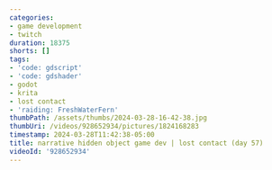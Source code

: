 ```yaml
---
categories:
- game development
- twitch
duration: 18375
shorts: []
tags:
- 'code: gdscript'
- 'code: gdshader'
- godot
- krita
- lost contact
- 'raiding: FreshWaterFern'
thumbPath: /assets/thumbs/2024-03-28-16-42-38.jpg
thumbUri: /videos/928652934/pictures/1824168283
timestamp: 2024-03-28T11:42:38-05:00
title: narrative hidden object game dev | lost contact (day 57)
videoId: '928652934'
---
```

